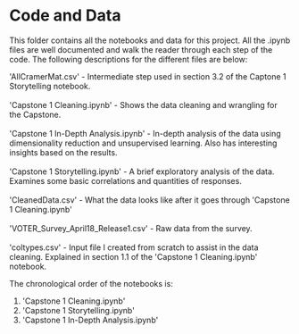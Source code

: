 # Code and Data
This folder contains all the notebooks and data for this project. All the .ipynb files are well documented and walk the reader through each step of the code. The following descriptions for the different files are below:

'AllCramerMat.csv' - Intermediate step used in section 3.2 of the Captone 1 Storytelling notebook.<br /><br />
'Capstone 1 Cleaning.ipynb' - Shows the data cleaning and wrangling for the Capstone.<br /><br />
'Capstone 1 In-Depth Analysis.ipynb' - In-depth analysis of the data using dimensionality reduction and unsupervised learning. Also has interesting insights based on the results.<br /><br />
'Capstone 1 Storytelling.ipynb' - A brief exploratory analysis of the data. Examines some basic correlations and quantities of responses.<br /><br />
'CleanedData.csv' - What the data looks like after it goes through 'Capstone 1 Cleaning.ipynb'<br /><br />
'VOTER_Survey_April18_Release1.csv' - Raw data from the survey.<br /><br />
'coltypes.csv' - Input file I created from scratch to assist in the data cleaning. Explained in section 1.1 of the 'Capstone 1 Cleaning.ipynb' notebook.<br />

The chronological order of the notebooks is:
1. 'Capstone 1 Cleaning.ipynb'
2. 'Capstone 1 Storytelling.ipynb'
3. 'Capstone 1 In-Depth Analysis.ipynb'
